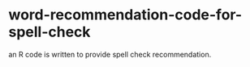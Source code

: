# word-recommendation-code-for-spell-check
an R code is written to provide spell check recommendation.
